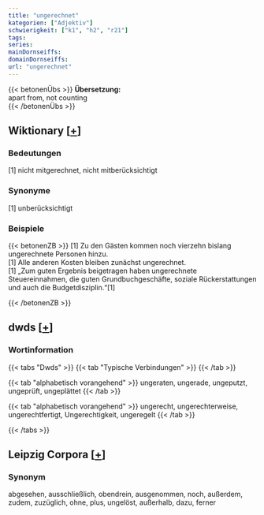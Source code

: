 ```yaml
---
title: "ungerechnet"
kategorien: ["Adjektiv"]
schwierigkeit: ["k1", "h2", "r21"]
tags:
series:
mainDornseiffs:
domainDornseiffs:
url: "ungerechnet"
---
```


{{< betonenÜbs >}}
**Übersetzung:**  
apart from, not counting  
{{< /betonenÜbs >}}

## Wiktionary [[+](https://de.wiktionary.org/wiki/ungerechnet)]

### Bedeutungen
[1] nicht mitgerechnet, nicht mitberücksichtigt  

### Synonyme
[1] unberücksichtigt  

### Beispiele
{{< betonenZB >}}
[1] Zu den Gästen kommen noch vierzehn bislang ungerechnete Personen hinzu.  
[1] Alle anderen Kosten bleiben zunächst ungerechnet.  
[1] „Zum guten Ergebnis beigetragen haben ungerechnete Steuereinnahmen, die guten Grundbuchgeschäfte, soziale Rückerstattungen und auch die Budgetdisziplin.“[1]  

{{< /betonenZB >}}


## dwds [[+](https://www.dwds.de/wb/ungerechnet)]

### Wortinformation
{{< tabs "Dwds" >}}
{{< tab "Typische Verbindungen" >}}
{{< /tab >}}

{{< tab "alphabetisch vorangehend" >}}
ungeraten, ungerade, ungeputzt, ungeprüft, ungeplättet
{{< /tab >}}

{{< tab "alphabetisch vorangehend" >}}
ungerecht, ungerechterweise, ungerechtfertigt, Ungerechtigkeit, ungeregelt
{{< /tab >}}

{{< /tabs >}}

## Leipzig Corpora [[+](https://corpora.uni-leipzig.de/en/res?word=ungerechnet&corpusId=deu_newscrawl-public_2018)]


### Synonym
abgesehen, ausschließlich, obendrein, ausgenommen, noch, außerdem, zudem, zuzüglich, ohne, plus, ungelöst, außerhalb, dazu, ferner


